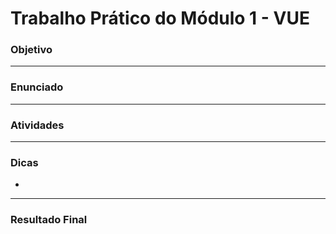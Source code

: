 # Trabalho Prático do Módulo 1 - VUE

### Objetivo



---

### Enunciado



---

### Atividades



---

### Dicas

- 

---

### Resultado Final



